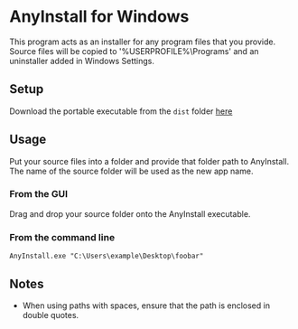# AnyInstall for Windows
This program acts as an installer for any program files that you provide. Source files will be copied to '%USERPROFILE%\Programs' and an uninstaller added in Windows Settings.

## Setup
Download the portable executable from the `dist` folder [here](https://github.com/dmaccormac/anyinstall/tree/179863cd5b912f143288c62964d4bcd395a3cc3d/AnyInstall/dist)

## Usage
Put your source files into a folder and provide that folder path to AnyInstall. The name of the source folder will be used as the new app name.

### From the GUI
Drag and drop your source folder onto the AnyInstall executable.

### From the command line
`AnyInstall.exe "C:\Users\example\Desktop\foobar"` 

## Notes
- When using paths with spaces, ensure that the path is enclosed in double quotes.

